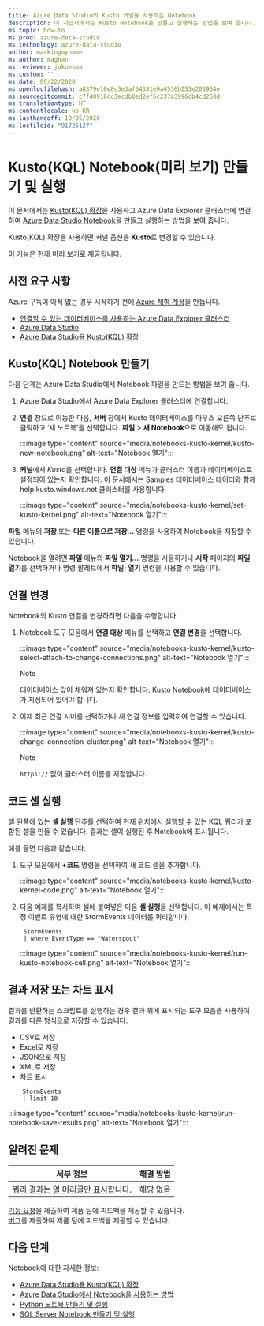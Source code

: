```yaml
---
title: Azure Data Studio의 Kusto 커널을 사용하는 Notebook
description: 이 자습서에서는 Kusto Notebook을 만들고 실행하는 방법을 보여 줍니다.
ms.topic: how-to
ms.prod: azure-data-studio
ms.technology: azure-data-studio
author: markingmyname
ms.author: maghan
ms.reviewer: jukoesma
ms.custom: ''
ms.date: 09/22/2020
ms.openlocfilehash: a8379e10e8c3e3af64381e9a4536b253e203964e
ms.sourcegitcommit: c7f40918dc3ecdb0ed2ef5c237a3996cb4cd268d
ms.translationtype: HT
ms.contentlocale: ko-KR
ms.lasthandoff: 10/05/2020
ms.locfileid: "91725127"
---
```

# <a name="create-and-run-a-kusto-kql-notebook-preview"></a>Kusto(KQL) Notebook(미리 보기) 만들기 및 실행

이 문서에서는 [Kusto(KQL) 확장](../extensions/kusto-extension.md)을 사용하고 Azure Data Explorer 클러스터에 연결하여 [Azure Data Studio Notebook](./notebooks-guidance.md)을 만들고 실행하는 방법을 보여 줍니다.

Kusto(KQL) 확장을 사용하면 커널 옵션을 **Kusto**로 변경할 수 있습니다.

이 기능은 현재 미리 보기로 제공됩니다.

## <a name="prerequisites"></a>사전 요구 사항

Azure 구독이 아직 없는 경우 시작하기 전에 [Azure 체험 계정](https://azure.microsoft.com/free/)을 만듭니다.

- [연결할 수 있는 데이터베이스를 사용하는 Azure Data Explorer 클러스터](/azure/data-explorer/create-cluster-database-portal)
- [Azure Data Studio](../download-azure-data-studio.md)
- [Azure Data Studio용 Kusto(KQL) 확장](../extensions/kusto-extension.md)

## <a name="create-a-kusto-kql-notebook"></a>Kusto(KQL) Notebook 만들기

다음 단계는 Azure Data Studio에서 Notebook 파일을 만드는 방법을 보여 줍니다.

1. Azure Data Studio에서 Azure Data Explorer 클러스터에 연결합니다.

2. **연결** 창으로 이동한 다음, **서버** 창에서 Kusto 데이터베이스를 마우스 오른쪽 단추로 클릭하고 ‘새 노트북’을 선택합니다. **파일** > **새 Notebook**으로 이동해도 됩니다.

   :::image type="content" source="media/notebooks-kusto-kernel/kusto-new-notebook.png" alt-text="Notebook 열기":::

3. **커널**에서 *Kusto*를 선택합니다. **연결 대상** 메뉴가 클러스터 이름과 데이터베이스로 설정되어 있는지 확인합니다. 이 문서에서는 Samples 데이터베이스 데이터와 함께 help.kusto.windows.net 클러스터를 사용합니다.

   :::image type="content" source="media/notebooks-kusto-kernel/set-kusto-kernel.png" alt-text="Notebook 열기":::

**파일** 메뉴의 **저장** 또는 **다른 이름으로 저장...** 명령을 사용하여 Notebook을 저장할 수 있습니다.

Notebook을 열려면 **파일** 메뉴의 **파일 열기...** 명령을 사용하거나 **시작** 페이지의 **파일 열기**를 선택하거나 명령 팔레트에서 **파일: 열기** 명령을 사용할 수 있습니다.

## <a name="change-the-connection"></a>연결 변경

Notebook의 Kusto 연결을 변경하려면 다음을 수행합니다.

1. Notebook 도구 모음에서 **연결 대상** 메뉴를 선택하고 **연결 변경**을 선택합니다.

   :::image type="content" source="media/notebooks-kusto-kernel/kusto-select-attach-to-change-connections.png" alt-text="Notebook 열기":::

   > [!Note]
   > 데이터베이스 값이 채워져 있는지 확인합니다. Kusto Notebook에 데이터베이스가 지정되어 있어야 합니다.

2. 이제 최근 연결 서버를 선택하거나 새 연결 정보를 입력하여 연결할 수 있습니다.

   :::image type="content" source="media/notebooks-kusto-kernel/kusto-change-connection-cluster.png" alt-text="Notebook 열기":::

   > [!Note]
   > `https://` 없이 클러스터 이름을 지정합니다.

## <a name="run-a-code-cell"></a>코드 셀 실행

셀 왼쪽에 있는 **셀 실행** 단추를 선택하여 현재 위치에서 실행할 수 있는 KQL 쿼리가 포함된 셀을 만들 수 있습니다. 결과는 셀이 실행된 후 Notebook에 표시됩니다.

예를 들면 다음과 같습니다.

1. 도구 모음에서 **+코드** 명령을 선택하여 새 코드 셀을 추가합니다.

   :::image type="content" source="media/notebooks-kusto-kernel/kusto-kernel-code.png" alt-text="Notebook 열기":::

2. 다음 예제를 복사하여 셀에 붙여넣은 다음 **셀 실행**을 선택합니다. 이 예제에서는 특정 이벤트 유형에 대한 StormEvents 데이터를 쿼리합니다.

   ```kusto
    StormEvents
    | where EventType == "Waterspout"
   ```

   :::image type="content" source="media/notebooks-kusto-kernel/run-kusto-notebook-cell.png" alt-text="Notebook 열기":::

## <a name="save-the-result-or-show-chart"></a>결과 저장 또는 차트 표시

결과를 반환하는 스크립트를 실행하는 경우 결과 위에 표시되는 도구 모음을 사용하여 결과를 다른 형식으로 저장할 수 있습니다.

- CSV로 저장
- Excel로 저장
- JSON으로 저장
- XML로 저장
- 차트 표시

```kusto
    StormEvents
    | limit 10
```

:::image type="content" source="media/notebooks-kusto-kernel/run-notebook-save-results.png" alt-text="Notebook 열기":::

## <a name="known-issues"></a>알려진 문제

| 세부 정보 | 해결 방법 |
|---------|------------|
| [쿼리 결과는 열 머리글만 표시](https://github.com/microsoft/azuredatastudio/issues/12565)합니다. | 해당 없음 |

[기능 요청](https://github.com/microsoft/azuredatastudio/issues/new?assignees=&labels=&template=feature_request.md&title=)을 제출하여 제품 팀에 피드백을 제공할 수 있습니다.  
[버그](https://github.com/microsoft/azuredatastudio/issues/new?assignees=&labels=&template=bug_report.md&title=)를 제출하여 제품 팀에 피드백을 제공할 수 있습니다.

## <a name="next-steps"></a>다음 단계

Notebook에 대한 자세한 정보:

- [Azure Data Studio용 Kusto(KQL) 확장](../extensions/kusto-extension.md)
- [Azure Data Studio에서 Notebook을 사용하는 방법](./notebooks-guidance.md)
- [Python 노트북 만들기 및 실행](./notebooks-python-kernel.md)
- [SQL Server Notebook 만들기 및 실행](./notebooks-sql-kernel.md)
